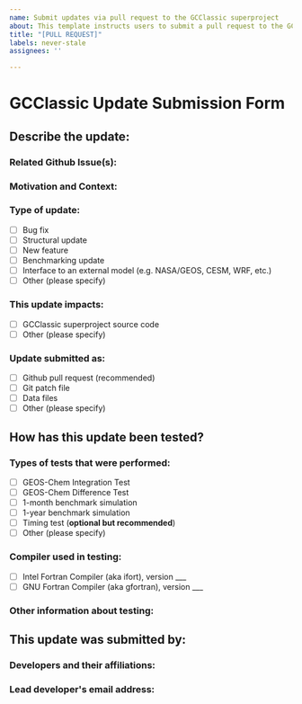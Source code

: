 ```yaml
---
name: Submit updates via pull request to the GCClassic superproject
about: This template instructs users to submit a pull request to the GCClassic superproject
title: "[PULL REQUEST]"
labels: never-stale
assignees: ''

---
```


# GCClassic Update Submission Form
<!--- Please fill out this form to submit an update for consideration into the GCClassic superproject.  Contact the [GEOS-Chem Support Team](http://wiki.geos-chem.org/GEOS-Chem_Support_Team) with any questions. -->
<!--- Please also see our [Submitting updates for inclusion into GEOS-Chem](http://wiki.geos-chem.org/Submitting_updates_for_inclusion_in_GEOS-Chem) wiki page for more information. -->

## Describe the update:

### Related Github Issue(s):
<!--- If suggesting a new feature or change, please discuss it in a FEATURE REQUEST issue first -->
<!--- If fixing a bug, there should be an issue describing it with steps to reproduce -->
<!--- Please link to the issue here: -->

### Motivation and Context:
<!--- Why is this change required?  What problem does it solve? -->

### Type of update:
<!--- What types of changes does your code introduce?  Place an `x` in all the boxes that apply: -->
* [ ] Bug fix
* [ ] Structural update
* [ ] New feature
* [ ] Benchmarking update
* [ ] Interface to an external model (e.g. NASA/GEOS, CESM, WRF, etc.)
* [ ] Other (please specify)

### This update impacts:
<!--- Place an `x` in all the boxes that apply: -->
* [ ] GCClassic superproject source code
* [ ] Other (please specify)

### Update submitted as:
<!--- Place an `x` in the box that best applies: -->
* [ ] Github pull request (recommended)
* [ ] Git patch file
* [ ] Data files
* [ ] Other (please specify)

## How has this update been tested?
<!--- Please describe in detail how you tested your changes. -->

### Types of tests that were performed:
<!--- Place an `x` in all the boxes that apply -->
* [ ] GEOS-Chem Integration Test
* [ ] GEOS-Chem Difference Test
* [ ] 1-month benchmark simulation
* [ ] 1-year benchmark simulation
* [ ] Timing test (**optional but recommended**)
* [ ] Other (please specify)

### Compiler used in testing:
<!--- Place an `x` in all the boxes that apply and write the compiler version number -->
* [ ] Intel Fortran Compiler (aka ifort), version ___
* [ ] GNU Fortran Compiler (aka gfortran), version ___

### Other information about testing:
<!--- Please specify any other pertinent information about how this update was tested -->
<!--- or the computational environment in which testing was done. --->

## This update was submitted by:

### Developers and their affiliations:
<!--- e,g, Jane Smith (Institution X) -->

### Lead developer's email address:
<!--- e.g. janesmith@myemailaddress.com -->